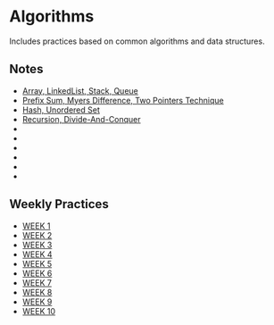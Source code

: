 # Algorithms
Includes practices based on common algorithms and data structures. 

## Notes
* [Array, LinkedList, Stack, Queue](https://github.com/AngelaJubeJudy/Algorithms/blob/main/Array%20LinkedList%20Stack%20Queue.md)
* [Prefix Sum, Myers Difference, Two Pointers Technique](https://github.com/AngelaJubeJudy/Algorithms/blob/main/Prefix%20Sum%2C%20Myers%20Difference%2C%20Two%20Pointers%20Technique.md)
* [Hash, Unordered Set](https://github.com/AngelaJubeJudy/Algorithms/blob/main/Hash%2C%20Unordered%20Set.md)
* [Recursion, Divide-And-Conquer]()
* []()
* []()
* []()
* []()
* []()
* []()

## Weekly Practices
* [WEEK 1](https://github.com/AngelaJubeJudy/Algorithms/tree/main/week1)
* [WEEK 2](https://github.com/AngelaJubeJudy/Algorithms/tree/main/week2)
* [WEEK 3](https://github.com/AngelaJubeJudy/Algorithms/tree/main/week3)
* [WEEK 4](https://github.com/AngelaJubeJudy/Algorithms/tree/main/week4)
* [WEEK 5](https://github.com/AngelaJubeJudy/Algorithms/tree/main/week5)
* [WEEK 6](https://github.com/AngelaJubeJudy/Algorithms/tree/main/week6)
* [WEEK 7](https://github.com/AngelaJubeJudy/Algorithms/tree/main/week7)
* [WEEK 8]()
* [WEEK 9]()
* [WEEK 10]()

